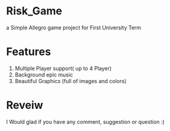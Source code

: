 # Risk_Game
a Simple Allegro game project for First University Term

# Features
  1. Multiple Player support( up to 4 Player)
  2. Background epic music
  3. Beautiful Graphics (full of images and colors)

# Reveiw
  I Would glad if you have any comment, suggestion or question :)
